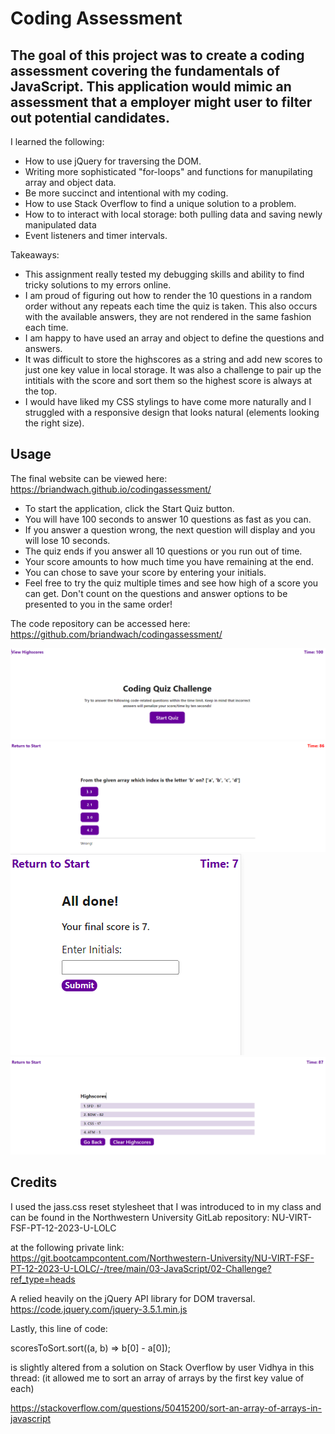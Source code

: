 # Coding Assessment

## The goal of this project was to create a coding assessment covering the fundamentals of JavaScript.  This application would mimic an assessment that a employer might user to filter out potential candidates.  

I learned the following:
- How to use jQuery for traversing the DOM.
- Writing more sophisticated "for-loops" and functions for manupilating array and object data.
- Be more succinct and intentional with my coding.
- How to use Stack Overflow to find a unique solution to a problem. 
- How to to interact with local storage: both pulling data and saving newly manipulated data
- Event listeners and timer intervals.


Takeaways:
- This assignment really tested my debugging skills and ability to find tricky solutions to my errors online.    
- I am proud of figuring out how to render the 10 questions in a random order without any repeats each time the quiz is taken.  This also occurs with the available answers, they are not rendered in the same fashion each time.  
- I am happy to have used an array and object to define the questions and answers.  
- It was difficult to store the highscores as a string and add new scores to just one key value in local storage.  It was also a challenge to pair up the intitials with the score and sort them so the highest score is always at the top.
- I would have liked my CSS stylings to have come more naturally and I struggled with a responsive design that looks natural (elements looking the right size).  


## Usage

The final website can be viewed here:
https://briandwach.github.io/codingassessment/

- To start the application, click the Start Quiz button.  
- You will have 100 seconds to answer 10 questions as fast as you can. 
- If you answer a question wrong, the next question will display and you will lose 10 seconds. 
- The quiz ends if you answer all 10 questions or you run out of time. 
- Your score amounts to how much time you have remaining at the end. 
- You can chose to save your score by entering your initials.  
- Feel free to try the quiz multiple times and see how high of a score you can get.  Don't count on the questions and answer options to be presented to you in the same order!

The code repository can be accessed here:
https://github.com/briandwach/codingassessment/

![Start Screen](./assets/images/startpage.png)  
![Questions](./assets/images/question.png)
![Mobile and Initials](./assets/images/mobile.png)
![Highscores](./assets/images/scores.png)

## Credits

I used the jass.css reset stylesheet that I was introduced to in my class and can be found in the Northwestern University GitLab repository: NU-VIRT-FSF-PT-12-2023-U-LOLC

at the following private link:
https://git.bootcampcontent.com/Northwestern-University/NU-VIRT-FSF-PT-12-2023-U-LOLC/-/tree/main/03-JavaScript/02-Challenge?ref_type=heads


A relied heavily on the jQuery API library for DOM traversal.
https://code.jquery.com/jquery-3.5.1.min.js


Lastly, this line of code:

scoresToSort.sort((a, b) => b[0] - a[0]); 

is slightly altered from a solution on Stack Overflow by user Vidhya in this thread: (it allowed me to sort an array of arrays by the first key value of each)

https://stackoverflow.com/questions/50415200/sort-an-array-of-arrays-in-javascript